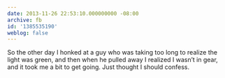 ```yaml
---
date: 2013-11-26 22:53:10.000000000 -08:00
archive: fb
id: '1385535190'
weblog: false
---
```


So the other day I honked at a guy who was taking too long to realize the light was green, and then when he pulled away I realized I wasn’t in gear, and it took me a bit to get going. Just thought I should confess.
